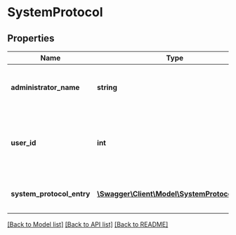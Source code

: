 # SystemProtocol

## Properties
Name | Type | Description | Notes
------------ | ------------- | ------------- | -------------
**administrator_name** | **string** | Name of the administrator who was responsible for this event | [optional] 
**user_id** | **int** | Unique identifier of the administrator who was responsible for this event | [optional] 
**system_protocol_entry** | [**\Swagger\Client\Model\SystemProtocolEntry**](SystemProtocolEntry.md) | System protocol entry with event details | [optional] 

[[Back to Model list]](../README.md#documentation-for-models) [[Back to API list]](../README.md#documentation-for-api-endpoints) [[Back to README]](../README.md)


